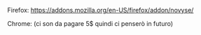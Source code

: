 Firefox: https://addons.mozilla.org/en-US/firefox/addon/novyse/

Chrome: (ci son da pagare 5$ quindi ci penserò in futuro)
